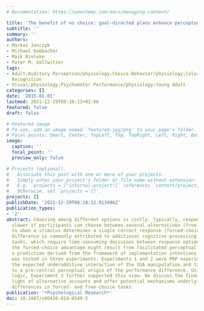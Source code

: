 ```yaml
---
# Documentation: https://wowchemy.com/docs/managing-content/

title: 'The benefit of no choice: goal-directed plans enhance perceptual processing'
subtitle: ''
summary: ''
authors:
- Markus Janczyk
- Michael Dambacher
- Maik Bieleke
- Peter M. Gollwitzer
tags:
- Adult;Auditory Perception/physiology;Choice Behavior/physiology;Color Perception/physiology;Female;Goals;Humans;Male;Pattern
  Recognition
- Visual/physiology;Psychomotor Performance/physiology;Young Adult
categories: []
date: '2015-01-01'
lastmod: 2021-12-29T09:10:13+01:00
featured: false
draft: false

# Featured image
# To use, add an image named `featured.jpg/png` to your page's folder.
# Focal points: Smart, Center, TopLeft, Top, TopRight, Left, Right, BottomLeft, Bottom, BottomRight.
image:
  caption: ''
  focal_point: ''
  preview_only: false

# Projects (optional).
#   Associate this post with one or more of your projects.
#   Simply enter your project's folder or file name without extension.
#   E.g. `projects = ["internal-project"]` references `content/project/deep-learning/index.md`.
#   Otherwise, set `projects = []`.
projects: []
publishDate: '2021-12-29T08:10:12.013496Z'
publication_types:
- '2'
abstract: Choosing among different options is costly. Typically, response times are
  slower if participants can choose between several alternatives (free-choice) compared
  to when a stimulus determines a single correct response (forced-choice). This performance
  difference is commonly attributed to additional cognitive processing in free-choice
  tasks, which require time-consuming decisions between response options. Alternatively,
  the forced-choice advantage might result from facilitated perceptual processing,
  a prediction derived from the framework of implementation intentions. This hypothesis
  was tested in three experiments. Experiments 1 and 2 were PRP experiments and showed
  the expected underadditive interaction of the SOA manipulation and task type, pointing
  to a pre-central perceptual origin of the performance difference. Using the additive-factors
  logic, Experiment 3 further supported this view. We discuss the findings in the
  light of alternative accounts and offer potential mechanisms underlying performance
  differences in forced- and free-choice tasks.
publication: '*Psychological Research*'
doi: 10.1007/s00426-014-0549-5
---
```

